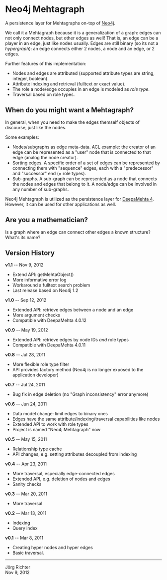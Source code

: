 
Neo4j Mehtagraph
================

A persistence layer for Mehtagraphs on-top of [Neo4j](http://neo4j.org/).

We call it a Mehtagraph because it is a generalization of a graph: edges can not only connect nodes, but other edges as well! That is, an edge can be a player in an edge, just like nodes usually. Edges are still binary (so its not a *hypergraph*): an edge connects either 2 nodes, a node and an edge, or 2 edges.

Further features of this implementation:

* Nodes and edges are attributed (supported attribute types are string, integer, boolean).
* Attribute indexing and retrieval (fulltext or exact value).
* The role a node/edge occupies in an edge is modeled as *role type*.
* Traversal based on role types.


When do you might want a Mehtagraph?
------------------------------------

In general, when you need to make the edges themself objects of discourse, just like the nodes.

Some examples:

* Nodes/subgraphs as edge meta-data. ACL example: the creator of an edge can be represented as a "user" node that is connected to that edge (analog the node creator).
* Sorting edges. A specific order of a set of edges can be represented by connecting them with "sequence" edges, each with a "predecessor" and "successor" end (= role types).
* Sub-graphs. A sub-graph can be represented as a node that connects the nodes and edges that belong to it. A node/edge can be involved in any number of sub-graphs.

Neo4j Mehtagraph is utilized as the persistence layer for [DeepaMehta 4](https://github.com/jri/deepamehta).  
However, it can be used for other applications as well.


Are you a mathematician?
------------------------

Is a graph where an edge can connect other edges a known structure? What's its name?


Version History
---------------

**v1.1** -- Nov 9, 2012

* Extend API: getMehtaObject()
* More informative error log
* Workaround a fulltext search problem
* Last release based on Neo4j 1.2

**v1.0** -- Sep 12, 2012

* Extended API: retrieve edges between a node and an edge
* More argument checks
* Compatible with DeepaMehta 4.0.12

**v0.9** -- May 19, 2012

* Extended API: retrieve edges by node IDs *and* role types
* Compatible with DeepaMehta 4.0.11

**v0.8** -- Jul 28, 2011

* More flexible role type filter
* API provides factory method (Neo4j is no longer exposed to the application developer)

**v0.7** -- Jul 24, 2011

* Bug fix in edge deletion (no "Graph inconsistency" error anymore)

**v0.6** -- Jun 24, 2011

* Data model change: limit edges to binary ones
* Edges have the same attribute/indexing/traversal capabilities like nodes
* Extended API to work with role types
* Project is named "Neo4j Mehtagraph" now

**v0.5** -- May 15, 2011

* Relationship type cache
* API changes, e.g. setting attributes decoupled from indexing

**v0.4** -- Apr 23, 2011

* More traversal, especially edge-connected edges
* Extended API, e.g. deletion of nodes and edges
* Sanity checks

**v0.3** -- Mar 20, 2011

* More traversal

**v0.2** -- Mar 13, 2011

* Indexing
* Query index

**v0.1** -- Mar 8, 2011

* Creating hyper nodes and hyper edges
* Basic traversal.


------------
Jörg Richter  
Nov 9, 2012
